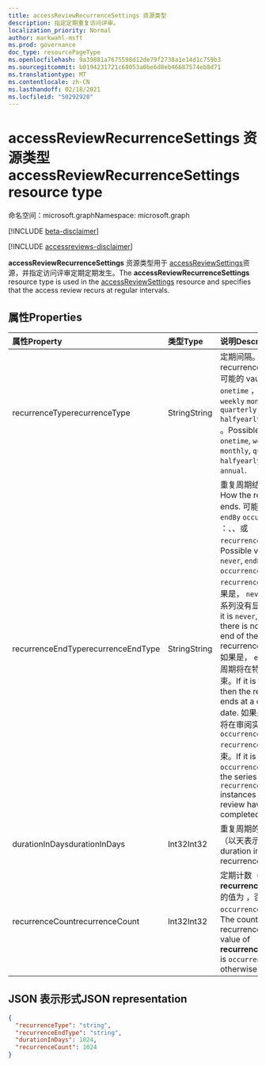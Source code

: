 ```yaml
---
title: accessReviewRecurrenceSettings 资源类型
description: 指定定期重复访问评审。
localization_priority: Normal
author: markwahl-msft
ms.prod: governance
doc_type: resourcePageType
ms.openlocfilehash: 9a39881a7675598d12de79f2738a1e14d1c759b3
ms.sourcegitcommit: b0194231721c68053a0be6d8eb46687574eb8d71
ms.translationtype: MT
ms.contentlocale: zh-CN
ms.lasthandoff: 02/18/2021
ms.locfileid: "50292920"
---
```

# <a name="accessreviewrecurrencesettings-resource-type"></a><span data-ttu-id="ac6eb-103">accessReviewRecurrenceSettings 资源类型</span><span class="sxs-lookup"><span data-stu-id="ac6eb-103">accessReviewRecurrenceSettings resource type</span></span>

<span data-ttu-id="ac6eb-104">命名空间：microsoft.graph</span><span class="sxs-lookup"><span data-stu-id="ac6eb-104">Namespace: microsoft.graph</span></span>

[!INCLUDE [beta-disclaimer](../../includes/beta-disclaimer.md)]

[!INCLUDE [accessreviews-disclaimer](../../includes/accessreviews-disclaimer.md)]

<span data-ttu-id="ac6eb-105">**accessReviewRecurrenceSettings** 资源类型用于 [accessReviewSettings](accessreviewsettings.md)资源，并指定访问评审定期定期发生。</span><span class="sxs-lookup"><span data-stu-id="ac6eb-105">The **accessReviewRecurrenceSettings** resource type is used in the [accessReviewSettings](accessreviewsettings.md) resource and specifies that the access review recurs at regular intervals.</span></span>

## <a name="properties"></a><span data-ttu-id="ac6eb-106">属性</span><span class="sxs-lookup"><span data-stu-id="ac6eb-106">Properties</span></span>

| <span data-ttu-id="ac6eb-107">属性</span><span class="sxs-lookup"><span data-stu-id="ac6eb-107">Property</span></span> | <span data-ttu-id="ac6eb-108">类型</span><span class="sxs-lookup"><span data-stu-id="ac6eb-108">Type</span></span> | <span data-ttu-id="ac6eb-109">说明</span><span class="sxs-lookup"><span data-stu-id="ac6eb-109">Description</span></span> |
| :------- | :--- | :---------- |
| <span data-ttu-id="ac6eb-110">recurrenceType</span><span class="sxs-lookup"><span data-stu-id="ac6eb-110">recurrenceType</span></span> | <span data-ttu-id="ac6eb-111">String</span><span class="sxs-lookup"><span data-stu-id="ac6eb-111">String</span></span> | <span data-ttu-id="ac6eb-112">定期间隔。</span><span class="sxs-lookup"><span data-stu-id="ac6eb-112">The recurrence interval.</span></span> <span data-ttu-id="ac6eb-113">可能的 vaules： `onetime` ， ， ， 或 `weekly` `monthly` `quarterly` `halfyearly` `annual` 。</span><span class="sxs-lookup"><span data-stu-id="ac6eb-113">Possible vaules: `onetime`, `weekly`, `monthly`, `quarterly`, `halfyearly` or `annual`.</span></span>                                                                   |
| <span data-ttu-id="ac6eb-114">recurrenceEndType</span><span class="sxs-lookup"><span data-stu-id="ac6eb-114">recurrenceEndType</span></span> | <span data-ttu-id="ac6eb-115">String</span><span class="sxs-lookup"><span data-stu-id="ac6eb-115">String</span></span> | <span data-ttu-id="ac6eb-116">重复周期结束时间。</span><span class="sxs-lookup"><span data-stu-id="ac6eb-116">How the recurrence ends.</span></span> <span data-ttu-id="ac6eb-117">可能的值 `never` `endBy` `occurrences` ：、、或 `recurrenceCount` 。</span><span class="sxs-lookup"><span data-stu-id="ac6eb-117">Possible values: `never`, `endBy`, `occurrences`, or `recurrenceCount`.</span></span> <span data-ttu-id="ac6eb-118">如果是， `never` 则定期系列没有显式结束。</span><span class="sxs-lookup"><span data-stu-id="ac6eb-118">If it is `never`, then there is no explicit end of the recurrence series.</span></span> <span data-ttu-id="ac6eb-119">如果是， `endBy` 重复周期将在特定日期结束。</span><span class="sxs-lookup"><span data-stu-id="ac6eb-119">If it is `endBy`, then the recurrence ends at a certain date.</span></span> <span data-ttu-id="ac6eb-120">如果是，则系列将在审阅实例完成后 `occurrences` `recurrenceCount` 结束。</span><span class="sxs-lookup"><span data-stu-id="ac6eb-120">If it is `occurrences`, then the series ends after `recurrenceCount` instances of the review have completed.</span></span> |
| <span data-ttu-id="ac6eb-121">durationInDays</span><span class="sxs-lookup"><span data-stu-id="ac6eb-121">durationInDays</span></span> | <span data-ttu-id="ac6eb-122">Int32</span><span class="sxs-lookup"><span data-stu-id="ac6eb-122">Int32</span></span> | <span data-ttu-id="ac6eb-123">重复周期的持续时间（以天表示）。</span><span class="sxs-lookup"><span data-stu-id="ac6eb-123">The duration in days for recurrence.</span></span> |
| <span data-ttu-id="ac6eb-124">recurrenceCount</span><span class="sxs-lookup"><span data-stu-id="ac6eb-124">recurrenceCount</span></span> | <span data-ttu-id="ac6eb-125">Int32</span><span class="sxs-lookup"><span data-stu-id="ac6eb-125">Int32</span></span> | <span data-ttu-id="ac6eb-126">定期计数（如果 **recurrenceEndType** 的值为 ，否则为 `occurrences` 0）。</span><span class="sxs-lookup"><span data-stu-id="ac6eb-126">The count of recurrences, if the value of **recurrenceEndType** is `occurrences`, or 0 otherwise.</span></span> |

## <a name="json-representation"></a><span data-ttu-id="ac6eb-127">JSON 表示形式</span><span class="sxs-lookup"><span data-stu-id="ac6eb-127">JSON representation</span></span>

<!-- {
  "blockType": "resource",
  "@odata.type": "microsoft.graph.accessReviewRecurrenceSettings"
}-->
```json
{
  "recurrenceType": "string",
  "recurrenceEndType": "string",
  "durationInDays": 1024,
  "recurrenceCount": 1024
}
```
<!-- uuid: 8fcb5dbc-d5aa-4681-8e31-b001d5168d79
2015-10-25 14:57:30 UTC -->
<!--
{
  "type": "#page.annotation",
  "description": "accessReviewRecurrenceSettings resource",
  "keywords": "",
  "section": "documentation",
  "tocPath": "",
  "suppressions": []
}
-->
